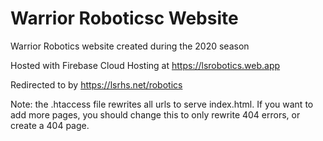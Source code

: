 # Warrior Roboticsc Website

Warrior Robotics website created during the 2020 season

Hosted with Firebase Cloud Hosting at https://lsrobotics.web.app

Redirected to by https://lsrhs.net/robotics

Note: the .htaccess file rewrites all urls to serve index.html. If you want to add more pages, you should change this to only rewrite 404 errors, or create a 404 page.
